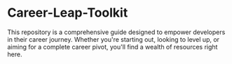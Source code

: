 # Career-Leap-Toolkit
This repository is a comprehensive guide designed to empower developers in their career journey. Whether you're starting out, looking to level up, or aiming for a complete career pivot, you'll find a wealth of resources right here.
